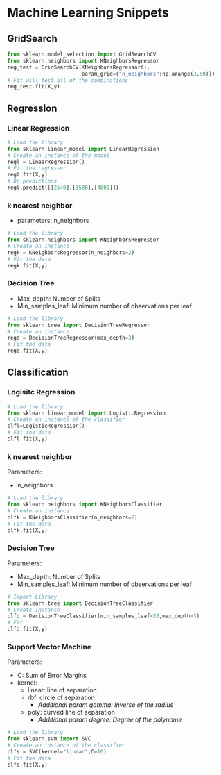# Machine Learning Snippets
## GridSearch
```python
from sklearn.model_selection import GridSearchCV
from sklearn.neighbors import KNeighborsRegressor
reg_test = GridSearchCV(KNeighborsRegressor(),
                        param_grid={"n_neighbors":np.arange(3,50)})
# Fit will test all of the combinations
reg_test.fit(X,y)
```

## Regression

### Linear Regression
```python
# Load the library
from sklearn.linear_model import LinearRegression
# Create an instance of the model
regl = LinearRegression()
# Fit the regressor
regl.fit(X,y)
# Do predictions
regl.predict([[2540],[3500],[4000]])
```

### k nearest neighbor
* parameters: n_neighbors
```python
# Load the library
from sklearn.neighbors import KNeighborsRegressor
# Create an instance
regk = KNeighborsRegressor(n_neighbors=2)
# Fit the data
regk.fit(X,y)
```
### Decision Tree
* Max_depth: Number of Splits
* Min_samples_leaf: Minimum number of observations per leaf
```python
# Load the library
from sklearn.tree import DecisionTreeRegressor
# Create an instance
regd = DecisionTreeRegressor(max_depth=3)
# Fit the data
regd.fit(X,y)
```
## Classification

### Logisitc Regression
```python
# Load the library
from sklearn.linear_model import LogisticRegression
# Create an instance of the classifier
clfl=LogisticRegression()
# Fit the data
clfl.fit(X,y)
```
### k nearest neighbor
Parameters: 
* n_neighbors
```python
# Load the library
from sklearn.neighbors import KNeighborsClassifier
# Create an instance
clfk = KNeighborsClassifier(n_neighbors=2)
# Fit the data
clfk.fit(X,y)
```
### Decision Tree
Parameters:
* Max_depth: Number of Splits
* Min_samples_leaf: Minimum number of observations per leaf
```python
# Import Library
from sklearn.tree import DecisionTreeClassifier
# Create instance
clfd = DecisionTreeClassifier(min_samples_leaf=20,max_depth=3)
# Fit
clfd.fit(X,y)
```
### Support Vector Machine
Parameters:
* C: Sum of Error Margins
* kernel:
  * linear: line of separation
  * rbf: circle of separation
    * *Additional param gamma: Inverse of the radius*
  * poly: curved line of separation
    * *Additional param degree: Degree of the polynome*
```python
# Load the library
from sklearn.svm import SVC
# Create an instance of the classifier
clfs = SVC(kernel="linear",C=10)
# Fit the data
clfs.fit(X,y)
```
